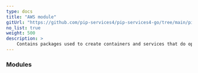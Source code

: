 ```yaml
---
type: docs
title: "AWS module"
gitUrl: "https://github.com/pip-services4/pip-services4-go/tree/main/pip-services4-aws-node"
no_list: true
weight: 500
description: > 
    Contains packages used to create containers and services that do operations via the Google Function protocol.
---
```



### Modules


